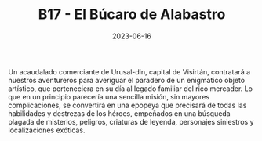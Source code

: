 ﻿---
title: B17 - El Búcaro de Alabastro
summary:  Aventura que comienza en Urusal-din, la capital del califato de Visirtán, y llevará a los aventureros a una aldea perdida en el desierto de Eretria que esconde no pocos secretos.

authors:
  - Miguel Ángel Muñoz
date: 2023-06-16
type: post
categories:
- Clásicos de la Marca
- Línea B
tags:
- dungeon
- exploración
- templo
minlevels: "3"
maxlevels: "4"
prices: 8,00 €
session: "3"
mincharacters: "4"
maxcharacters: "6"
eval: oficial
cover: "b17-el-bucaro de-alabastro.jpg"
download: "b17-el-bucaro de-alabastro.pdf"
moreinfo: "https://tesorosdelamarca.com/producto/el-bucaro-de-alabastro/"
license: "OGL"
draft: false

---

Un acaudalado comerciante de Urusal-din, capital de Visirtán, contratará a nuestros aventureros para averiguar el paradero de un enigmático objeto artístico, que perteneciera en su día al legado familiar del rico mercader.
Lo que en un principio parecería una sencilla misión, sin mayores complicaciones, se convertirá en una epopeya que precisará de todas las habilidades y destrezas de los héroes, empeñados en una búsqueda plagada de misterios, peligros, criaturas de leyenda, personajes siniestros y localizaciones exóticas.


